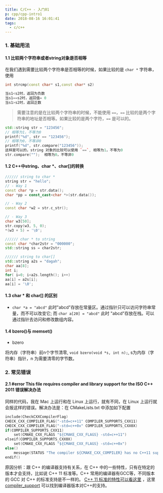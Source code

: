 ```yaml
---
title: C/C++ - 入门01
p: cpp/cpp-intro1
date: 2018-08-16 16:01:41
tags:
  - c/c++
---
```


### 1. 基础用法

#### 1.1 比较两个字符串或者string对象是否相等

在我们遇到需要比较两个字符串是否相等的时候，如果比较的是 `char *`  字符串，使用

```cpp
int strcmp(const char* s1,const char* s2)

当s1<s2时，返回为负数
当s1==s2时，返回值= 0
当s1>s2时，返回正数
```
> 需要注意的是在比较两个字符串的时候，不能使用 `==`，`==` 比较的是两个字符串的地址是否相等。如果比较的是两个字符，`==` 是可以的。

```cpp
std::string str = "123456";
// 相等为1，不等为0
printf("%d", str == "123456");
// 相等为0，不等非0
printf("%d", str.compare("123456"));
这样是可以的，string 对象的比较可以使用 `==`, 相等为1，不等为0
str.compare("");  相等为0，不等非0
```

#### 1.2 C++中string、char *、char[]的转换

```cpp
////// string to char *
string str = "hello";
// - Way 1
const char *p = str.data();
char *pp = const_cast<char *>(str.data());

// - Way 2
const char *w2 = str.c_str();

// - Way 3
char w3[50];
str.copy(w3, 5, 0);
*(w3 + 5) = '\0';

////// char * to string
const char *char2str = "000000";
std::string ss = char2str;

////// string to char[]
std::string a2s = "dagah";
char aa[8];
int i;
for( i=0; i<a2s.length(); i++)
aa[i] = a2s[i];
aa[i] = '\0';
```

#### 1.3 char * 和 char[] 的区别

- `char *a = "abcd"` 此时"abcd"存放在常量区。通过指针只可以访问字符串常量，而不可以改变它; 而 `char a[20] = "abcd"` 此时 "abcd"存放在栈。可以通过指针去访问和修改数组内容。

#### 1.4 bzero()与 memset()

- bzero

将内存（字符串）前n个字节清零, `void bzero(void *s, int n);`, s为内存（字符串）指针，n 为需要清零的字节数。

### 2. 常见错误

#### 2.1 #error This file requires compiler and library support for the ISO C++ 2011 错误解决办法

同样的代码，我在 Mac 上运行和在 Linux 上运行，就有不同，在 Linux 上运行就会报这样的错误。解决办法是：在 CMakeLists.txt 中添加如下配置

```cpp
include(CheckCXXCompilerFlag)
CHECK_CXX_COMPILER_FLAG("-std=c++11" COMPILER_SUPPORTS_CXX11)
CHECK_CXX_COMPILER_FLAG("-std=c++0x" COMPILER_SUPPORTS_CXX0X)
if(COMPILER_SUPPORTS_CXX11)
    set(CMAKE_CXX_FLAGS "${CMAKE_CXX_FLAGS} -std=c++11") 
elseif(COMPILER_SUPPORTS_CXX0X)
    set(CMAKE_CXX_FLAGS "${CMAKE_CXX_FLAGS} -std=c++0x")
else()
    message(STATUS "The compiler ${CMAKE_CXX_COMPILER} has no C++11 support. Please use a different C++ compiler.")
endif()
```
原因分析：跟 C++ 的编译器支持有关系，在 C++ 中的一些特性，只有在特定的版本才会支持，比如说 C++ 11 标准等。C++ 常用的编译器有GCC等，不同版本的 GCC 对 C++ 的标准支持是不一样的。 [C++ 11 标准的特性可以看这里](https://en.wikipedia.org/wiki/C%2B%2B11) ，这里 [compiler_support](https://en.cppreference.com/w/cpp/compiler_support) 可以找到编译器版本对C++的支持。
